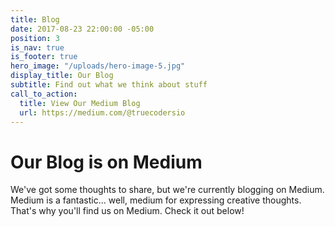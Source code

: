 ```yaml
---
title: Blog
date: 2017-08-23 22:00:00 -05:00
position: 3
is_nav: true
is_footer: true
hero_image: "/uploads/hero-image-5.jpg"
display_title: Our Blog
subtitle: Find out what we think about stuff
call_to_action:
  title: View Our Medium Blog
  url: https://medium.com/@truecodersio
---
```


# Our Blog is on Medium

We've got some thoughts to share, but we're currently blogging on Medium. Medium is a fantastic... well, medium for expressing creative thoughts. That's why you'll find us on Medium. Check it out below!